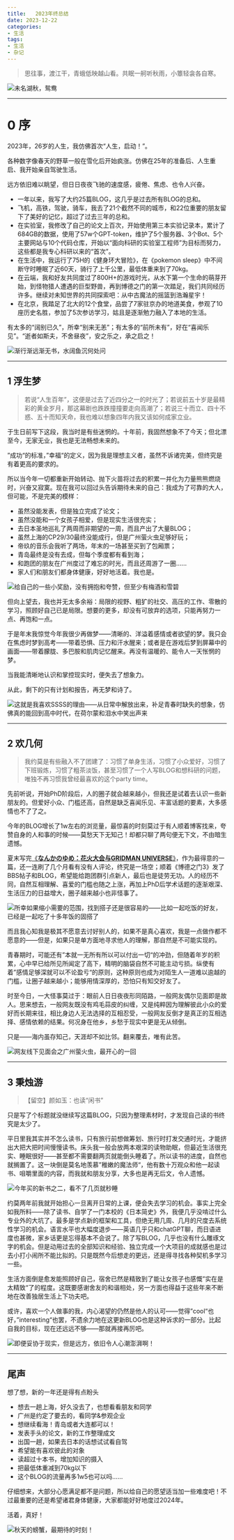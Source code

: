```yaml
---
title:   2023年终总结
date: 2023-12-22
categories:
- 生活
tags:
- 生活
- 杂记
---
```



> 思往事，渡江干，青蛾低映越山看。共眠一舸听秋雨，小簟轻衾各自寒。
> 

![未名湖秋，鸳鸯](https://raw.githubusercontent.com/DF-Master/yidapicbed/main/2023/202312/202312SUMMARY/202312SUMMARY00.jpg)


<!--more-->

---

# 0 序

2023年，26岁的人生，我仿佛首次“人生，启动！”。

各种数字像春天的野草一般在雪化后开始疯涨。仿佛在25年的准备后、人生重启、我开始亲自驾驶生活。

远方依旧难以眺望，但日日夜夜飞驰的速度感，疲倦、焦虑、也令人兴奋。

- 一年以来，我写了大约25篇BLOG，这几乎是过去所有BLOG的总和。
- 飞机，高铁，驾驶，骑车，我去了21个截然不同的城市，和22位重要的朋友留下了美好的记忆，超过了过去三年的总和。
- 在实验室，我修改了自己的论文上百次，开始使用第三本实验记录本，累计了684GB的数据，使用了57w个GPT-token，维护了5个服务器、3个Bot、5个主要网站与10个代码仓库，开始以“面向科研的实验室工程师”为目标而努力，这些都是我专心科研以来的“首次”。
- 在生活中，我运行了75H的《健身环大冒险》，在《pokemon sleep》中不间断守时睡眠了近60天，骑行了上千公里，最低体重来到了70kg。
- 在云端，我和好友共同度过了800H+的游戏时光，从水下第一个生命的萌芽开始，到怪物猎人遭遇的巨型野兽，再到博德之门的第一次踏足，我们共同经历许多。继续对未知世界的共同探索吧：从中古魔法的摇篮到浩瀚星宇！
- 在北京，我踏足了北大的12个食堂，品尝了7家驻京办的地道美食，参观了10座历史名胜，参加了5次参访学习，姑且是逐渐勉力融入了本地的生活。

有太多的“阔别已久”，所幸“别来无恙”；有太多的“前所未有”，好在“喜闻乐见”。“逝者如斯夫，不舍昼夜”，安之乐之，承之启之！

![渐行渐远渐无书，水阔鱼沉何处问](https://raw.githubusercontent.com/DF-Master/yidapicbed/main/2023/202312/202312SUMMARY//202312SUMMARY01.jpg)

---

## 1 浮生梦

> 若说“人生百年”，这便是过去了近四分之一的时光了；若说前五十岁是最精彩的黄金岁月，那这幕剧也跌跌撞撞要走向高潮了；若说三十而立、四十不惑、五十而知天命，我也难以想象四年内我又该如何成家立业。
> 

于生日前写下这段，我当时是有些迷惘的。十年前，我固然想象不了今天；但北漂至今，无家无业，我也是无法畅想未来的。

”成功“的标准，”幸福“的定义，因为我是理想主义者，虽然不诉诸完美，但终究是有着更高的要求的。

所以当今年一切都重新开始转动、抛下火苗将过去的积累一并化为力量熊熊燃烧时，兴奋又寂寞。现在我可以回过头告诉期待未来的自己：我成为了可靠的大人，但可能，不是完美的模样：

- 虽然没能发表，但是独立完成了论文；
- 虽然没能和一个女孩子相爱，但是现实生活很充实；
- 去日本圣地巡礼了两周而非期望的一周，而且产出了大量BLOG；
- 虽然上海的CP29/30最终没能成行，但是广州萤火虫足够好玩；
- 帝玖的音乐会我听了两场，年末的一场甚至买到了包厢票；
- 青岛最终是没有去成，但每个季度都有看到海；
- 和跑团的朋友在广州度过了难忘的时光，而且还周游了一圈……
- 家人们和朋友们都身体健康，好好地活着。我也是。

![给自己的一些小奖励，没有拥抱和夸赞，但至少有梅酒和雪碧](https://raw.githubusercontent.com/DF-Master/yidapicbed/main/2023/202312/202312SUMMARY//202312SUMMARY02.jpg)

但向上望去，我也并无太多余裕：局限的视野、粗犷的社交、高压的工作、零散的学习，照顾好自己已是局限。想要的更多，却没有可放弃的选项，只能再努力一点、再饱和一点。

于是年末我惊觉今年我很少再做梦——清晰的、洋溢着感情或者欲望的梦。我只会在焦虑时梦到高考——带着恐惧、压力和汗水醒来；或者是在游戏后梦到屏幕中的画面——带着朦胧、多巴胺和肌肉记忆醒来。再没有温暖的、能令人一天怅惘的梦。

当我能清晰地认识和掌控现实时，便失去了想象力。

从此，剩下的只有计划和报告，再无梦和诗了。

![这就是我喜欢SSSS的理由——从日常中解放出来，补足青春时缺失的想象，仿佛真的能回到高中时代，在荷尔蒙和泪水中笑出声来](https://raw.githubusercontent.com/DF-Master/yidapicbed/main/2023/202312/202312SUMMARY//202312SUMMARY03.jpg)

---

## 2 欢几何

> 我约莫是有些融入不了团建了：习惯了单身生活，习惯了小众爱好，习惯了下班锻炼，习惯了粗茶淡饭，甚至习惯了一个人写BLOG和想科研的问题，唯独不再习惯我曾经最喜欢的这个party time。
> 

先前听说，开始PhD阶段后，人的圈子就会越来越小，但我还是试着去认识一些新朋友的。但爱好小众、门槛还高，自然是缺乏喜闻乐见、丰富话题的要素，大多感情也不了了之。

今年的BLOG增长了1w左右的浏览量，最惊喜的时刻莫过于有人顺着博客找来，夸赞自身的人和事的时候——莫愁天下无知己！却都只聊了两句便无下文，不由暗生遗憾。

夏末写完[《**なんかのゆめ：花火大会与GRIDMAN UNIVERSE**》](http://jiangyida.top/2023/08/14/202307JPSSSS/)，作为最得意的一篇，还一连刷了几个月看有没有人评论，终究是一场空；顺着《博德之门3》发了BBS帖子和BLOG，希望能给跑团群引点新人，最后也是徒劳无功。人的经历不同，自然互相理解、喜爱的门槛也随之上涨，再加上PhD后学术话题的逐渐艰深、生活压力的日益增大，圈子越来越小也非怪事了。

![所幸如果缩小需要的范围，找到搭子还是很容易的——比如一起吃饭的好友，已经是一起吃了十多年饭的固搭了](https://raw.githubusercontent.com/DF-Master/yidapicbed/main/2023/202312/202312SUMMARY//202312SUMMARY04.jpg)

而且我心知我是极其不愿意去讨好别人的，如果不是真心喜欢，我是一点做作都不愿意的——但是，如果只是单方面地寻求他人的理解，那自然是不可能实现的。

青春期时，可能还有”本就一无所有所以可以付出一切“的冲劲，但随着年岁的积累，心中早已给所见所闻定了高下，精明的脑袋自然不可能主动亏损。纵使有着”感情足够深就可以不论盈亏“的原则，这种原则也成为对陌生人一道难以逾越的门槛，让圈子越来越小；能够用情深厚的，恐怕只有知交好友了。

时至今日，一大怪事莫过于：眼前人日日夜夜形同陌路，一般网友偶尔见面即是故人。思来想去，一般网友既没有鸡毛蒜皮的纠缠，又是纯粹因为理解彼此小众的爱好而长期来往，相比身边人无法选择的互相忍受，一般网友反倒才是真正的互相选择、感情依赖的结果。何况身在他乡，乡愁于现实中更是无从倾倒。

只是——海内虽存知己，天涯却不如比邻。翻来覆去，唯有此苦。

![网友线下见面会之广州萤火虫，最开心的一回](https://raw.githubusercontent.com/DF-Master/yidapicbed/main/2023/202312/202312SUMMARY//202312SUMMARY05.jpg)

---

## 3 秉烛游

> 【留空】颜如玉：也读“闲书”
> 

只是写了个标题就没继续写这篇BLOG，只因为整理素材时，才发现自己读的书终究是太少了。

平日里我其实并不怎么读书，只有旅行前想做筹划、旅行时打发交通时光，才能挤出大把大把时间慢慢读书。床头我一般会放两本艰深的读物助眠，但最近生活很充实、睡眠很好——甚至都不需要翻两页就能倒头睡着了。所以读书的进度，自然也就搁置了。这一块倒是莫名地羡慕”稚嫩的魔法师“，他有数十万观众和他一起读书、咀嚼里面的内容，而我就和朋友分享，大多也是再无后文，令人遗憾。

![今年买的新书之二，看不了几页就秒睡](https://raw.githubusercontent.com/DF-Master/yidapicbed/main/2023/202312/202312SUMMARY//202312SUMMARY06.jpg)

约莫两年前我就开始担心一旦离开日常的上课，便会失去学习的机会。事实上完全如我所料——除了读书、自学了一门本校的《日本简史》外，我便几乎没啃过什么专业外的大坑了。最多是学点新的框架和工具，但绝无用几周、几月的尺度去系统性学习的机会。语言水平也大幅度退步——英语几乎只和chatGPT聊，而日语进度也甚微，家乡话更是忘得基本不会说了。除了写BLOG，几乎也没有什么雕琢文字的机会。但是动用过去的全部知识和经验、独立完成一个大项目的成就感也是过去小打小闹所不能比拟的。只是既然今后想走的更远，还是得寻找各种契机多学习一些。

生活方面倒是愈发能照顾好自己，宿舍已然是精致到了能让女孩子也感慨”实在是太精致“了的程度。这既要感谢舍友的和谐相处，另一方面也得益于这些年来不断地在改善独居生活上下功夫吧。

或许，喜欢一个人做事的我，内心渴望的仍然是他人的认可——觉得”cool“也好，”interesting“也罢，不遗余力地在这更新BLOG也是这种诉求的一部分。比起自我的目标，现在还远远不够——那就再接再厉吧。

![即便妥协于现实，但是远方，依旧令人心潮澎湃啊！](https://raw.githubusercontent.com/DF-Master/yidapicbed/main/2023/202312/202312SUMMARY//202312SUMMARY07.jpg)

---

## 尾声

想了想，新的一年还是得有点盼头

- 想去一趟上海，好久没去了，也想看看朋友和同学
- 广州是约定了要去的，看同学&参观企业
- 想继续看海！青岛或者大连都可以！
- 发表手头的论文，新的工作整理成文
- 出国一趟，如果去日本的话想试试看自驾
- 希望能有喜欢彼此的对象
- 读超过十本书，增加知识的摄入
- 把最低体重减到70kg以下
- 这个BLOG的流量再多1w5也可以吗……

仔细想来，大部分心愿满足都不是问题，所以给自己的愿望适当加一些难度吧！不过最重要的还是希望诸君身体健康，大家都能好好地度过2024年。

活着，真好！

![秋天的螃蟹，最期待的时刻！](https://raw.githubusercontent.com/DF-Master/yidapicbed/main/2023/202312/202312SUMMARY//202312SUMMARY08.jpg)